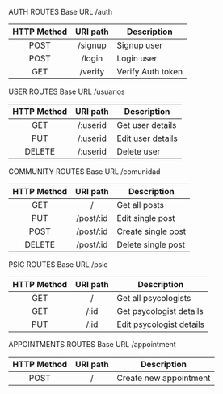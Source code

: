 AUTH ROUTES
Base URL /auth

| **HTTP Method** | **URI path** | **Description**   |
|:---------------:|:------------:|-------------------|
|       POST      | /signup      | Signup user       |
|       POST      | /login       | Login user        |
|       GET       | /verify      | Verify Auth token |



USER ROUTES
Base URL /usuarios

| **HTTP Method** | **URI path** | **Description**   |
|:---------------:|:------------:|-------------------|
|       GET       | /:userid         | Get user details  |
|       PUT       | /:userid         | Edit user details |
|      DELETE     | /:userid         | Delete user       |


COMMUNITY ROUTES
Base URL /comunidad

| **HTTP Method** | **URI path** | **Description**    |
|:---------------:|:------------:|--------------------|
|       GET       | /            | Get all posts      |
|       PUT       | /post/:id    | Edit single post   |
|       POST      | /post/:id    | Create single post |
|      DELETE     | /post/:id    | Delete single post |


PSIC ROUTES
Base URL /psic

| **HTTP Method** | **URI path** | **Description**          |
|:---------------:|:------------:|--------------------------|
|       GET       | /            | Get all psycologists     |
|       GET       | /:id         | Get psycologist details  |
|       PUT       | /:id         | Edit psycologist details |


APPOINTMENTS ROUTES
Base URL /appointment

| **HTTP Method** |   **URI path**  | **Description**            |
|:---------------:|:---------------:|----------------------------|
|       POST      | /               | Create new appointment     |

